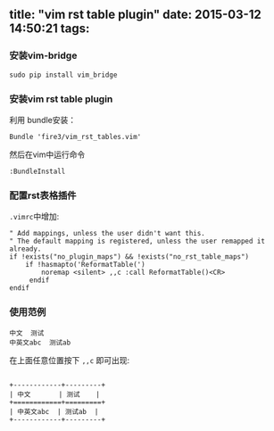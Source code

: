 title: "vim rst table plugin"
date: 2015-03-12 14:50:21
tags:
---

### 安装vim-bridge

```
sudo pip install vim_bridge
```

### 安装vim rst table plugin

利用 bundle安装：
```
Bundle 'fire3/vim_rst_tables.vim'
```

然后在vim中运行命令

```
:BundleInstall
```

### 配置rst表格插件

`.vimrc`中增加:

```
" Add mappings, unless the user didn't want this.
" The default mapping is registered, unless the user remapped it already.
if !exists("no_plugin_maps") && !exists("no_rst_table_maps")
    if !hasmapto('ReformatTable(')
        noremap <silent> ,,c :call ReformatTable()<CR>
     endif
endif
```

### 使用范例

```
中文  测试
中英文abc  测试ab
```
在上面任意位置按下 `,,c` 即可出现:

```

+------------+---------+
| 中文       | 测试    |
+============+=========+
| 中英文abc  | 测试ab  |
+------------+---------+

```
